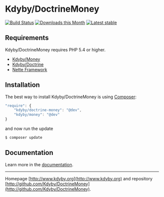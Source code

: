 Kdyby/DoctrineMoney
======

[![Build Status](https://travis-ci.org/Kdyby/DoctrineMoney.svg?branch=master)](https://travis-ci.org/Kdyby/DoctrineMoney)
[![Downloads this Month](https://img.shields.io/packagist/dm/kdyby/doctrine-money.svg)](https://packagist.org/packages/kdyby/doctrine-money)
[![Latest stable](https://img.shields.io/packagist/v/kdyby/doctrine-money.svg)](https://packagist.org/packages/kdyby/doctrine-money)


Requirements
------------

Kdyby/DoctrineMoney requires PHP 5.4 or higher.

- [Kdyby/Money](https://github.com/kdyby/money)
- [Kdyby/Doctrine](https://github.com/kdyby/doctrine)
- [Nette Framework](https://github.com/nette/nette)


Installation
------------

The best way to install Kdyby/DoctrineMoney is using  [Composer](http://getcomposer.org/):

```js
"require": {
	"kdyby/doctrine-money": "@dev",
	"kdyby/money": "@dev"
}
```

and now run the update

```sh
$ composer update
```


Documentation
------------

Learn more in the [documentation](https://github.com/Kdyby/DoctrineMoney/blob/master/docs/en/index.md).


-----

Homepage [http://www.kdyby.org](http://www.kdyby.org) and repository [http://github.com/Kdyby/DoctrineMoney](http://github.com/Kdyby/DoctrineMoney).
